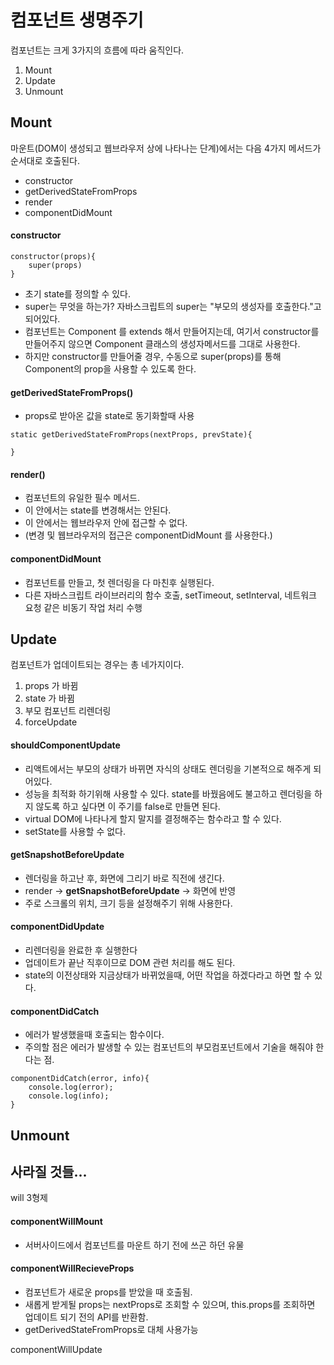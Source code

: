 # 컴포넌트 생명주기

컴포넌트는 크게 3가지의 흐름에 따라 움직인다.

1. Mount
2. Update
3. Unmount



## Mount 

마운트(DOM이 생성되고 웹브라우저 상에 나타나는 단계)에서는 다음 4가지 메서드가 순서대로 호출된다.  

- constructor
- getDerivedStateFromProps
- render
- componentDidMount



#### constructor

```react
constructor(props){
    super(props)
}
```

- 초기 state를 정의할 수 있다. 
- super는 무엇을 하는가?  자바스크립트의 super는 "부모의 생성자를 호출한다."고 되어있다. 
- 컴포넌트는 Component 를 extends 해서 만들어지는데, 여기서 constructor를 만들어주지 않으면  Component 클래스의 생성자메서드를 그대로 사용한다. 
- 하지만 constructor를 만들어줄 경우, 수동으로 super(props)를 통해 Component의 prop을 사용할 수 있도록 한다.



#### getDerivedStateFromProps()

- props로 받아온 값을 state로 동기화할때 사용

```react
static getDerivedStateFromProps(nextProps, prevState){
    
}
```



#### render()

- 컴포넌트의 유일한 필수 메서드.
- 이 안에서는 state를 변경해서는 안된다. 
- 이 안에서는 웹브라우저 안에 접근할 수 없다. 
- (변경 및 웹브라우저의 접근은 componentDidMount 를 사용한다.)



#### componentDidMount

- 컴포넌트를 만들고, 첫 렌더링을 다 마친후 실행된다. 
- 다른 자바스크립트 라이브러리의 함수 호출, setTimeout, setInterval, 네트워크 요청 같은 비동기 작업 처리 수행



## Update

컴포넌트가 업데이트되는 경우는 총 네가지이다. 

1. props 가 바뀜
2. state 가 바뀜
3. 부모 컴포넌트 리렌더링
4. forceUpdate





#### shouldComponentUpdate

- 리액트에서는 부모의 상태가 바뀌면 자식의 상태도 렌더링을 기본적으로 해주게 되어있다.
- 성능을 최적화 하기위해 사용할 수 있다. state를 바꿨음에도 불고하고 렌더링을 하지 않도록 하고 싶다면 이 주기를 false로 만들면 된다. 
- virtual DOM에 나타나게 할지 말지를 결정해주는 함수라고 할 수 있다. 
- setState를 사용할 수 없다. 



#### getSnapshotBeforeUpdate

- 렌더링을 하고난 후, 화면에 그리기 바로 직전에 생긴다.
- render -> **getSnapshotBeforeUpdate** -> 화면에 반영
- 주로 스크롤의 위치, 크기 등을 설정해주기 위해 사용한다. 



#### componentDidUpdate

- 리렌더링을 완료한 후 실행한다 
- 업데이트가 끝난 직후이므로 DOM 관련 처리를 해도 된다. 
- state의 이전상태와 지금상태가 바뀌었을때, 어떤 작업을 하겠다라고 하면 할 수 있다. 



#### componentDidCatch

- 에러가 발생했을때 호출되는 함수이다. 
- 주의할 점은 에러가 발생할 수 있는 컴포넌트의 부모컴포넌트에서 기술을 해줘야 한다는 점.

```react
componentDidCatch(error, info){
	console.log(error);
    console.log(info);
}
```





## Unmount





## 사라질 것들...

will 3형제 



#### componentWillMount

- 서버사이드에서 컴포넌트를 마운트 하기 전에 쓰곤 하던 유물



#### componentWillRecieveProps

- 컴포넌트가 새로운 props를 받았을 때 호출됨. 
- 새롭게 받게될 props는 nextProps로 조회할 수 있으며, this.props를 조회하면 업데이트 되기 전의 API를 반환함. 
- getDerivedStateFromProps로 대체 사용가능



componentWillUpdate



